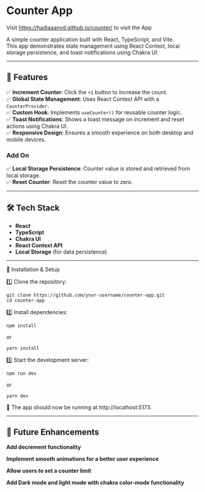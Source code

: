 # **Counter App**

Visit https://hadiaaanvd.github.io/counter/ to visit the App

A simple counter application built with React, TypeScript, and Vite.  
This app demonstrates state management using React Context, local storage persistence, and toast notifications using Chakra UI.


---


## 🚀 **Features**
✅ **Increment Counter**: Click the `+1` button to increase the count.  
✅ **Global State Management**: Uses React Context API with a `CounterProvider`.  
✅ **Custom Hook**: Implements `useCounter()` for reusable counter logic.  
✅ **Toast Notifications**: Shows a toast message on increment and reset actions using Chakra UI.  
✅ **Responsive Design**: Ensures a smooth experience on both desktop and mobile devices.  
### **Add On**
✅ **Local Storage Persistence**: Counter value is stored and retrieved from local storage.  
✅ **Reset Counter**: Reset the counter value to zero.  


---


## 🛠 **Tech Stack**
-  **React** 
-  **TypeScript**
-  **Chakra UI**
-  **React Context API** 
-  **Local Storage** (for data persistence)


---


🔧 Installation & Setup

1️⃣ Clone the repository:
```
git clone https://github.com/your-username/counter-app.git
cd counter-app
```
2️⃣ Install dependencies:
```
npm install
```
or
```
yarn install
```
3️⃣ Start the development server:
```
npm run dev
```
or
```
yarn dev
```
📍 The app should now be running at http://localhost:5173.


---


## **🔮 Future Enhancements**

 **Add decrement functionality**

 **Implement smooth animations for a better user experience**

 **Allow users to set a counter limit**

 **Add Dark mode and light mode with chakra color-mode functionality**





